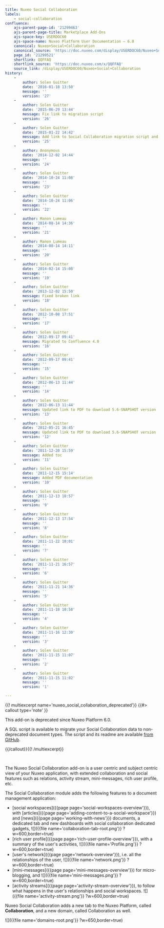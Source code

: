 ```yaml
---
title: Nuxeo Social Collaboration
labels:
    - social-collaboration
confluence:
    ajs-parent-page-id: '21299463'
    ajs-parent-page-title: Marketplace Add-Ons
    ajs-space-key: USERDOC60
    ajs-space-name: Nuxeo Platform User Documentation — 6.0
    canonical: Nuxeo+Social+Collaboration
    canonical_source: 'https://doc.nuxeo.com/display/USERDOC60/Nuxeo+Social+Collaboration'
    page_id: '21299521'
    shortlink: QQFFAQ
    shortlink_source: 'https://doc.nuxeo.com/x/QQFFAQ'
    source_link: /display/USERDOC60/Nuxeo+Social+Collaboration
history:
    - 
        author: Solen Guitter
        date: '2016-01-18 13:50'
        message: ''
        version: '27'
    - 
        author: Solen Guitter
        date: '2015-06-29 13:44'
        message: Fix link to migration script
        version: '26'
    - 
        author: Solen Guitter
        date: '2015-01-22 14:42'
        message: Add link to Social Collaboration migration script and readme
        version: '25'
    - 
        author: Anonymous
        date: '2014-12-02 14:44'
        message: ''
        version: '24'
    - 
        author: Solen Guitter
        date: '2014-10-24 11:08'
        message: ''
        version: '23'
    - 
        author: Solen Guitter
        date: '2014-10-24 11:06'
        message: ''
        version: '22'
    - 
        author: Manon Lumeau
        date: '2014-08-14 14:36'
        message: ''
        version: '21'
    - 
        author: Manon Lumeau
        date: '2014-08-14 14:11'
        message: ''
        version: '20'
    - 
        author: Solen Guitter
        date: '2014-02-14 15:08'
        message: ''
        version: '19'
    - 
        author: Solen Guitter
        date: '2013-12-02 15:50'
        message: Fixed broken link
        version: '18'
    - 
        author: Solen Guitter
        date: '2012-10-08 17:51'
        message: ''
        version: '17'
    - 
        author: Solen Guitter
        date: '2012-09-17 09:41'
        message: Migrated to Confluence 4.0
        version: '16'
    - 
        author: Solen Guitter
        date: '2012-09-17 09:41'
        message: ''
        version: '15'
    - 
        author: Solen Guitter
        date: '2012-06-13 11:44'
        message: ''
        version: '14'
    - 
        author: Solen Guitter
        date: '2012-06-13 11:44'
        message: Updated link to PDF to download 5.6-SNAPSHOT version
        version: '13'
    - 
        author: Solen Guitter
        date: '2012-05-21 16:45'
        message: Updated link to PDF to download 5.6-SNAPSHOT version
        version: '12'
    - 
        author: Solen Guitter
        date: '2011-12-20 15:59'
        message: Added toc
        version: '11'
    - 
        author: Solen Guitter
        date: '2011-12-15 15:14'
        message: Added PDF documentation
        version: '10'
    - 
        author: Solen Guitter
        date: '2011-12-13 18:57'
        message: ''
        version: '9'
    - 
        author: Solen Guitter
        date: '2011-12-13 17:54'
        message: ''
        version: '8'
    - 
        author: Solen Guitter
        date: '2011-11-22 10:01'
        message: ''
        version: '7'
    - 
        author: Solen Guitter
        date: '2011-11-21 16:57'
        message: ''
        version: '6'
    - 
        author: Solen Guitter
        date: '2011-11-21 14:36'
        message: ''
        version: '5'
    - 
        author: Solen Guitter
        date: '2011-11-18 10:58'
        message: ''
        version: '4'
    - 
        author: Solen Guitter
        date: '2011-11-16 12:30'
        message: ''
        version: '3'
    - 
        author: Solen Guitter
        date: '2011-11-15 11:07'
        message: ''
        version: '2'
    - 
        author: Solen Guitter
        date: '2011-11-15 11:02'
        message: ''
        version: '1'

---
```

{{! multiexcerpt name='nuxeo_social_collaboration_deprecated'}} {{#> callout type='note' }}

<div class="message-content">

This add-on is deprecated since Nuxeo Platform 6.0.

A SQL script is available to migrate your Social Collaboration data to non-deprecated document types. The script and its readme are available [from GitHub](https://github.com/nuxeo/nuxeo-social-collaboration/tree/release-7.2/migration).

</div>

{{/callout}}{{! /multiexcerpt}}

&nbsp;

The Nuxeo Social Collaboration add-on is a user centric and subject centric view of your Nuxeo application, with extended collaboration and social features such as relations, activity stream, mini-messages, rich user profile, etc.

The Social Collaboration module adds the following features to a document management application:

*   [social workspaces]({{page page='social-workspaces-overview'}}), with [articles]({{page page='adding-content-to-a-social-workspace'}}) and [news]({{page page='working-with-news'}}) documents, a dedicated tab and new dashboards with social collaboration dedicated gadgets,
    ![]({{file name='collaboration-tab-root.png'}} ?w=600,border=true)
*   [rich user profile]({{page page='rich-user-profile-overview'}}), with a summary of the user's activities,
    ![]({{file name='Profile.png'}} ?w=600,border=true)
*   [user's network]({{page page='network-overview'}}), i.e. all the relationships of the user,
    ![]({{file name='network.png'}} ?w=600,border=true)
*   [mini-messages]({{page page='mini-messages-overview'}}) for micro-blogging, and
    ![]({{file name='mini-messages.png'}} ?w=600,border=true)
*   [activity streams]({{page page='activity-stream-overview'}}), to follow what happens in the user's relationships and social workspaces.
    ![]({{file name='activity-stream.png'}} ?w=600,border=true)

Nuxeo Social Collaboration adds a new tab to the Nuxeo Platform, called **Collaboration**, and a new domain, called Collaboration as well.

![]({{file name='domains-root.png'}} ?w=650,border=true)